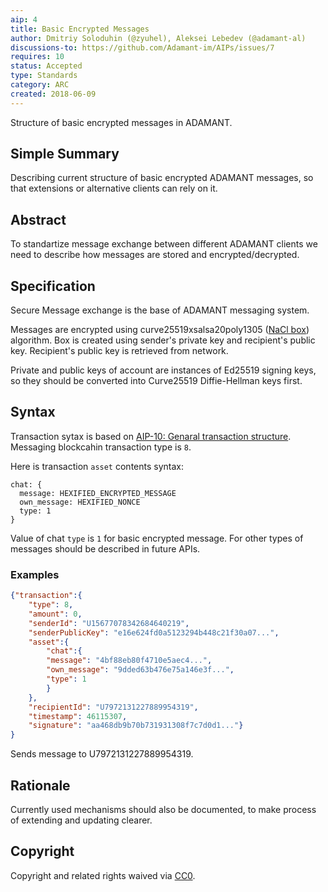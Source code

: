 ```yaml
---
aip: 4
title: Basic Encrypted Messages
author: Dmitriy Soloduhin (@zyuhel), Aleksei Lebedev (@adamant-al)
discussions-to: https://github.com/Adamant-im/AIPs/issues/7
requires: 10
status: Accepted
type: Standards
category: ARC
created: 2018-06-09
---
```


Structure of basic encrypted messages in ADAMANT.

## Simple Summary
Describing current structure of basic encrypted ADAMANT messages, so that extensions or alternative clients can rely on it.

## Abstract
<!--A short (~200 word) description of the technical issue being addressed.-->
To standartize message exchange between different ADAMANT clients we need to describe how messages are stored and encrypted/decrypted.

## Specification
<!--The technical specification should describe the syntax and semantics of any new feature. The specification should be detailed enough to allow competing, interoperable implementations for different platforms.-->
Secure Message exchange is the base of ADAMANT messaging system.

Messages are encrypted using curve25519xsalsa20poly1305 ([NaCl box](https://nacl.cr.yp.to/box.html)) algorithm. Box is created using sender's private key and recipient's public key. Recipient's public key is retrieved from network.

Private and public keys of account are instances of Ed25519 signing keys, so they should be converted into Curve25519 Diffie-Hellman keys first.

## Syntax

Transaction sytax is based on [AIP-10: Genaral transaction structure](https://aips.adamant.im/AIPS/aip-10). Messaging blockcahin transaction type is `8`.

Here is transaction `asset` contents syntax:
````
chat: {
  message: HEXIFIED_ENCRYPTED_MESSAGE
  own_message: HEXIFIED_NONCE
  type: 1
}
````

Value of chat `type` is `1` for basic encrypted message. For other types of messages should be described in future APIs.

### Examples

```json
{"transaction":{
	"type": 8,
	"amount": 0,
	"senderId": "U15677078342684640219",
	"senderPublicKey": "e16e624fd0a5123294b448c21f30a07...",
	"asset":{
		"chat":{
		"message": "4bf88eb80f4710e5aec4...",
		"own_message": "9dded63b476e75a146e3f...",
		"type": 1
		}
	},
	"recipientId": "U7972131227889954319",
	"timestamp": 46115307,
	"signature": "aa468db9b70b731931308f7c7d0d1..."}
}
```

Sends message to U7972131227889954319.

## Rationale
Currently used mechanisms should also be documented, to make process of extending and updating clearer. 


## Copyright
Copyright and related rights waived via [CC0](https://creativecommons.org/publicdomain/zero/1.0/).

